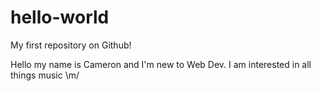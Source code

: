 # hello-world
My first repository on Github!

Hello my name is Cameron and I'm new to Web Dev.
I am interested in all things music \m/
